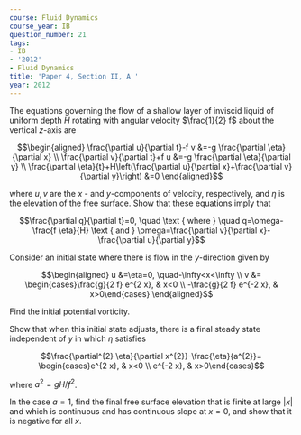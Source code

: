 ```yaml
---
course: Fluid Dynamics
course_year: IB
question_number: 21
tags:
- IB
- '2012'
- Fluid Dynamics
title: 'Paper 4, Section II, A '
year: 2012
---
```




The equations governing the flow of a shallow layer of inviscid liquid of uniform depth $H$ rotating with angular velocity $\frac{1}{2} f$ about the vertical $z$-axis are

$$\begin{aligned}
\frac{\partial u}{\partial t}-f v &=-g \frac{\partial \eta}{\partial x} \\
\frac{\partial v}{\partial t}+f u &=-g \frac{\partial \eta}{\partial y} \\
\frac{\partial \eta}{t}+H\left(\frac{\partial u}{\partial x}+\frac{\partial v}{\partial y}\right) &=0
\end{aligned}$$

where $u, v$ are the $x$ - and $y$-components of velocity, respectively, and $\eta$ is the elevation of the free surface. Show that these equations imply that

$$\frac{\partial q}{\partial t}=0, \quad \text { where } \quad q=\omega-\frac{f \eta}{H} \text { and } \omega=\frac{\partial v}{\partial x}-\frac{\partial u}{\partial y}$$

Consider an initial state where there is flow in the $y$-direction given by

$$\begin{aligned}
u &=\eta=0, \quad-\infty<x<\infty \\
v &= \begin{cases}\frac{g}{2 f} e^{2 x}, & x<0 \\
-\frac{g}{2 f} e^{-2 x}, & x>0\end{cases}
\end{aligned}$$

Find the initial potential vorticity.

Show that when this initial state adjusts, there is a final steady state independent of $y$ in which $\eta$ satisfies

$$\frac{\partial^{2} \eta}{\partial x^{2}}-\frac{\eta}{a^{2}}= \begin{cases}e^{2 x}, & x<0 \\ e^{-2 x}, & x>0\end{cases}$$

where $a^{2}=g H / f^{2}$.

In the case $a=1$, find the final free surface elevation that is finite at large $|x|$ and which is continuous and has continuous slope at $x=0$, and show that it is negative for all $x$.